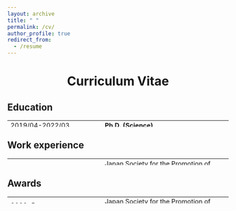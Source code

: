 ```yaml
---
layout: archive
title: " "
permalink: /cv/
author_profile: true
redirect_from:
  - /resume
---
```


<style>
table {
    border-collapse: collapse;
}
table, th, td {
   border: 1px white;
   height: 15px;
   font-size: 11pt;
}
blockquote {
    border-left: solid blue;
    padding-left: 10px;
}
</style>

<div style="text-align: center"> <h1>Curriculum Vitae</h1> </div>

Education
------

<table>
 <tr><td  style="width: 200px;">2019/04-2022/03</td><td><strong>Ph.D. (Science)</strong></td></tr>
 <tr><td></td><td>Kyoto University  </td></tr>
 <tr><td>2017/04-2019/03</td><td><strong>Master of Science</strong> </td></tr>
 <tr><td></td><td>Kyoto University  </td></tr>
 <tr><td>2015/02-2015/06</td><td><strong>Exchange student</strong></td></tr>
 <tr><td></td><td>The University of New England, Australia</td></tr>
 <tr><td>2012/09-2016/06</td><td><strong>Bachelor of Science</strong> </td></tr>
 <tr><td></td><td>The University of Hong Kong</td></tr>
</table>


Work experience
------

<table>
    <tr>
        <td style="width: 200px;">2022-Present</td>
        <td>Japan Society for the Promotion of Science research fellowship – PD</td>
    </tr>
    <tr>
        <td>2021-2022</td>
        <td>Japan Society for the Promotion of Science research fellowship – DC2</td>
    </tr>
    <tr>
        <td>2020-2021</td>
        <td>Japan-Taiwan Exchange Association Scholarship</td>
    </tr>
    <tr>
        <td>2019</td>
        <td>Graduate School of Science Fund, Kyoto University</td>
    </tr>
    <tr>
        <td>2018</td>
        <td>International Young Researcher Award – 6th Asian Primates Symposium &amp; 5th Asian (Indochinese) Primates Conservation Symposium </td>
    </tr>
    <tr>
        <td>2018</td>
        <td>Cooperative Research Program of Wildlife Research Center, Kyoto University</td>
    </tr>
    <tr>
        <td>2017-2019</td>
        <td>BXAI Asian Future Leadership Scholarship Program</td>
    </tr>
    <tr>
        <td>2016</td>
        <td>University Student Sponsorship Program, Ocean Park Conservation Foundation, Hong Kong</td>
    </tr>
</table>


Awards
------

<table>
    <tr>
        <td style="width: 200px;">2022-Present</td>
        <td>Japan Society for the Promotion of Science research fellowship – PD</td>
    </tr>
    <tr>
        <td>2021-2022</td>
        <td>Japan Society for the Promotion of Science research fellowship – DC2</td>
    </tr>
    <tr>
        <td>2020-2021</td>
        <td>Japan-Taiwan Exchange Association Scholarship</td>
    </tr>
    <tr>
        <td>2019</td>
        <td>Graduate School of Science Fund, Kyoto University</td>
    </tr>
    <tr>
        <td>2018</td>
        <td>International Young Researcher Award – 6th Asian Primates Symposium &amp; 5th Asian (Indochinese) Primates Conservation Symposium </td>
    </tr>
    <tr>
        <td>2018</td>
        <td>Cooperative Research Program of Wildlife Research Center, Kyoto University</td>
    </tr>
    <tr>
        <td>2017-2019</td>
        <td>BXAI Asian Future Leadership Scholarship Program</td>
    </tr>
    <tr>
        <td>2016</td>
        <td>University Student Sponsorship Program, Ocean Park Conservation Foundation, Hong Kong</td>
    </tr>
</table>

